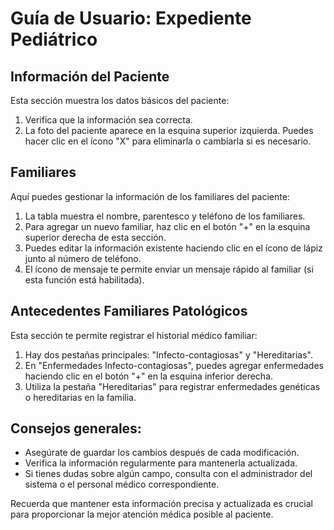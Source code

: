 # Guía de Usuario: Expediente Pediátrico

## Información del Paciente

Esta sección muestra los datos básicos del paciente:

1. Verifica que la información sea correcta.
2. La foto del paciente aparece en la esquina superior izquierda. Puedes hacer clic en el ícono "X" para eliminarla o cambiarla si es necesario.

## Familiares

Aquí puedes gestionar la información de los familiares del paciente:

1. La tabla muestra el nombre, parentesco y teléfono de los familiares.
2. Para agregar un nuevo familiar, haz clic en el botón "+" en la esquina superior derecha de esta sección.
3. Puedes editar la información existente haciendo clic en el ícono de lápiz junto al número de teléfono.
4. El ícono de mensaje te permite enviar un mensaje rápido al familiar (si esta función está habilitada).

## Antecedentes Familiares Patológicos

Esta sección te permite registrar el historial médico familiar:

1. Hay dos pestañas principales: "Infecto-contagiosas" y "Hereditarias".
2. En "Enfermedades Infecto-contagiosas", puedes agregar enfermedades haciendo clic en el botón "+" en la esquina inferior derecha.
3. Utiliza la pestaña "Hereditarias" para registrar enfermedades genéticas o hereditarias en la familia.

## Consejos generales:

- Asegúrate de guardar los cambios después de cada modificación.
- Verifica la información regularmente para mantenerla actualizada.
- Si tienes dudas sobre algún campo, consulta con el administrador del sistema o el personal médico correspondiente.

Recuerda que mantener esta información precisa y actualizada es crucial para proporcionar la mejor atención médica posible al paciente.
